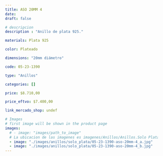```yaml
---
title: ASO 20MM 4
date: 
draft: false

# descripcion
description : "Anillo de plata 925."

materials: Plata 925

color: Plateado

dimensions: "20mm diámetro"

code: 05-23-1390

type: "Anillos"

categories: []

price: $8.710,00

price_eftvo: $7.400,00

link_mercado_shop: undef

# Images
# first image will be shown in the product page
images:
  # - image: "images/path_to_image"
  # La ubicacion de las imagenes es imagenes/Anillos/Anillos.Solo Plata/05-23-1390-aso-20mm-4
  - image: "./images/anillos/solo_plata/05-23-1390-aso-20mm-4_a.jpg"
  - image: "./images/anillos/solo_plata/05-23-1390-aso-20mm-4_b.jpg"
---
```

